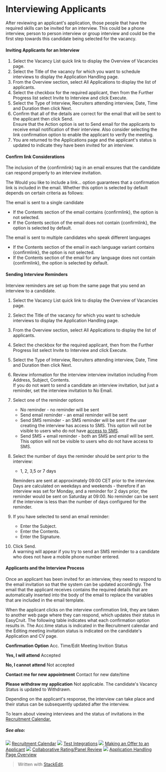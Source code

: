 # Interviewing Applicants

After reviewing an applicant's application, those people that have the required skills can be invited for an interview. This could be a phone interview, person to person interview or group interview and could be the first step towards this candidate being selected for the vacancy.

#### Inviting Applicants for an Interview

1.  Select the  Vacancy List  quick link to display the  Overview of Vacancies page.
2.  Select the  Title  of the vacancy for which you want to schedule interviews to display the  Application Handling  page.
3.  From the  Overview  section, select  All Applications  to display the list of applicants.
4.  Select the checkbox for the required applicant, then from the  Further Progress  list select  Invite to Interview  and click  Execute.
5.  Select the  Type of Interview,  Recruiters attending interview,  Date,  Time  and  Duration  then click  Next.
6.  Confirm that all of the details are correct for the email that will be sent to the applicant then click  Send.  
    Ensure that the  Action  option is set to  Send email  for the applicants to receive email notification of their interview. Also consider selecting the link confirmation option to enable the applicant to verify the meeting.
7.  You are returned to the  Applications  page and the applicant's status is updated to indicate they have been invited for an interview.

#### Confirm link Considerations

The inclusion of the  {confirmlink}  tag in an email ensures that the candidate can respond properly to an interview invitation.

The  Would you like to include a link... option guarantees that a confirmation link is included in the email. Whether this option is selected by default depends on certain criteria as follows:

The email is sent to a single candidate

-   If the  Contents  section of the email contains  {confirmlink}, the option is not selected.
-   If the  Contents  section of the email does not contain  {confirmlink}, the option is selected by default.

The email is sent to multiple candidates who speak different languages

-   If the  Contents  section of the email in each language variant contains  {confirmlink}, the option is not selected.
-   If the  Contents  section of the email for any language does not contain  {confirmlink}, the option is selected by default.

#### Sending Interview Reminders

Interview reminders are set up from the same page that you send an interview to a candidate.

1.  Select the  Vacancy List  quick link to display the  Overview of Vacancies  page.
2.  Select the  Title  of the vacancy for which you want to schedule interviews to display the  Application Handling  page.
3.  From the  Overview  section, select  All Applications  to display the list of applicants.
4.  Select the checkbox for the required applicant, then from the  Further Progress  list select  Invite to Interview  and click  Execute.
5.  Select the  Type of Interview,  Recruiters attending interview,  Date,  Time  and  Duration  then click  Next.
6.  Review information for the interview interview invitation including  From Address,  Subject,  Contents.  
    If you do not want to send a candidate an interview invitation, but just a reminder, set the interview invitation to  No Email.
7.  Select one of the reminder options
    -   No reminder  - no reminder will be sent
    -   Send email reminder  - an email reminder will be sent
    -   Send SMS reminder  - an SMS reminder will be sent if the user creating the interview has access to SMS. This option will not be visible to users who do not have  [access to SMS](users_access_controls.htm).
    -   Send SMS + email reminder  - both an SMS and email will be sent. This option will not be visible to users who do not have access to SMS.
8.  Select the number of days the reminder should be sent prior to the interview:
    
    -   1, 2, 3,5 or 7 days
    
    Reminders are sent at approximately 09:00 CET prior to the interview. Days are calculated on weekdays and weekends - therefore if an interview was set for Monday, and a reminder for 2 days prior, the reminder would be sent on Saturday at 09:00. No reminder can be sent if the interview is less than the number of days configured for the reminder.
9.  If you have selected to send an email reminder:
    -   Enter the  Subject.
    -   Enter the  Contents.
    -   Enter the  Signature.
10.  Click  Send.  
    A warning will appear if you try to send an SMS reminder to a candidate who does not have a mobile phone number entered.

#### Applicants and the Interview Process

Once an applicant has been invited for an interview, they need to respond to the email invitation so that the system can be updated accordingly. The email that the applicant receives contains the required details that are automatically inserted into the body of the email to replace the variables that are included in the email template.

When the applicant clicks on the interview confirmation link, they are taken to another web page where they can respond, which updates their status in EasyCruit. The following table indicates what each confirmation option results in. The  Acc.time  status is indicated in the  Recruitment calendar  and the  Editing meeting invitation  status is indicated on the candidate's  Application and CV  page.

**Confirmation Option**
Acc. Time/Edit Meeting Invition Status

**Yes, I will attend**
Accepted

**No, I cannot attend**
Not accepted

**Contact me for new appointment**
Contact for new date/time

**Please withdraw my application**
Not applicable. The candidate's  Vacancy Status  is updated to  Withdrawn.

Depending on the applicant's response, the interview can take place and their status can be subsequently updated after the interview.

To learn about viewing interviews and the status of invitations in the  [Recruitment Calendar.](recruitment_calendar.htm)

##### See also:

![](../Resources/Images/icon-document-link.png) [Recruitment Calendar](recruitment_calendar.htm)
![](../Resources/Images/icon-document-link.png) [Test Integrations](test_integrations.htm)
![](../Resources/Images/icon-document-link.png) [Making an Offer to an Applicant](making_an_offer_to_an_applicant.htm)
![](../Resources/Images/icon-document-link.png) [Collaborative Rating/Panel Review](collaborative_rating_panel_review.htm)
![](../Resources/Images/icon-document-link.png) [Application Handling Page Overview](application_handling_page_overview.htm)



> Written with [StackEdit](https://stackedit.io/).
<!--stackedit_data:
eyJoaXN0b3J5IjpbLTE3NjE3NTAyMDZdfQ==
-->